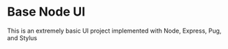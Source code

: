 # Base Node UI

This is an extremely basic UI project implemented with Node, Express, Pug, and Stylus
